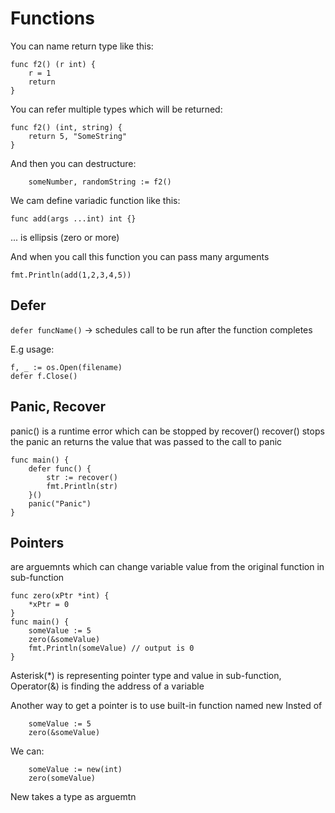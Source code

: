 # Functions

You can name return type like this:
```
func f2() (r int) {
    r = 1
    return
}
```

You can refer multiple types which will be returned:
```
func f2() (int, string) {
    return 5, "SomeString"
}
```

And then you can destructure:
```
    someNumber, randomString := f2()
```

We cam define variadic function like this:
```
func add(args ...int) int {}
```
... is ellipsis (zero or more)

And when you call this function you can pass many arguments
```
fmt.Println(add(1,2,3,4,5))
```

## Defer
`defer funcName()` -> schedules call to be run after the function completes

E.g usage:
```
f, _ := os.Open(filename)
defer f.Close()
```

## Panic, Recover

panic() is a runtime error which can be stopped by recover()
recover() stops the panic an returns the value that was passed to the call to panic
```
func main() {
    defer func() {
        str := recover()
        fmt.Println(str)
    }()
    panic("Panic")
}
```

## Pointers
are arguemnts which can change variable value from the original function in sub-function
```
func zero(xPtr *int) {
    *xPtr = 0
}
func main() {
    someValue := 5
    zero(&someValue)
    fmt.Println(someValue) // output is 0
}
```

Asterisk(*) is representing pointer type and value in sub-function, 
Operator(&) is finding the address of a variable

Another way to get a pointer is to use built-in function named new 
Insted of 
```
    someValue := 5
    zero(&someValue)
```
We can:
```
    someValue := new(int)
    zero(someValue)
```
New takes a type as arguemtn